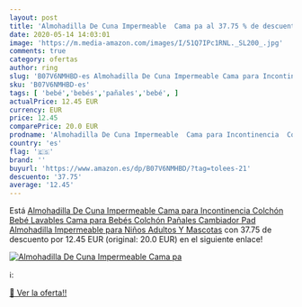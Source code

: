 ```yaml
---
layout: post
title: 'Almohadilla De Cuna Impermeable  Cama pa al 37.75 % de descuento'
date: 2020-05-14 14:03:01
image: 'https://m.media-amazon.com/images/I/51Q7IPc1RNL._SL200_.jpg'
comments: true
category: ofertas
author: ring
slug: 'B07V6NMHBD-es Almohadilla De Cuna Impermeable Cama para Incontinencia...'
sku: 'B07V6NMHBD-es'
tags: [ 'bebé','bebés','pañales','bebé', ]
actualPrice: 12.45 EUR
currency: EUR
price: 12.45
comparePrice: 20.0 EUR
prodname: 'Almohadilla De Cuna Impermeable  Cama para Incontinencia  Colchón Bebé Lavables Cama para Bebés Colchón Pañales Cambiador Pad Almohadilla Impermeable para Niños Adultos Y Mascotas'
country: 'es'
flag: '🇪🇸'
brand: ''
buyurl: 'https://www.amazon.es/dp/B07V6NMHBD/?tag=tolees-21'
descuento: '37.75'
average: '12.45'
---
```


Está [Almohadilla De Cuna Impermeable  Cama para Incontinencia  Colchón Bebé Lavables Cama para Bebés Colchón Pañales Cambiador Pad Almohadilla Impermeable para Niños Adultos Y Mascotas](https://www.amazon.es/dp/B07V6NMHBD/?tag=tolees-21) con 37.75 de descuento por 12.45 EUR (original: 20.0 EUR) en el siguiente enlace!

[![Almohadilla De Cuna Impermeable  Cama pa](https://m.media-amazon.com/images/I/51Q7IPc1RNL._SL200_.jpg)](https://www.amazon.es/dp/B07V6NMHBD/?tag=tolees-21)

ℹ️:


[🛒 Ver la oferta!!](https://www.amazon.es/dp/B07V6NMHBD/?tag=tolees-21)
